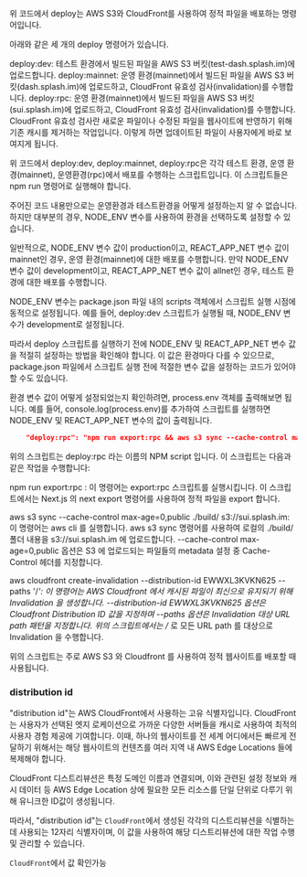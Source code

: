 위 코드에서 deploy는 AWS S3와 CloudFront를 사용하여 정적 파일을 배포하는 명령어입니다.

아래와 같은 세 개의 deploy 명령어가 있습니다.

deploy:dev: 테스트 환경에서 빌드된 파일을 AWS S3 버킷(test-dash.splash.im)에 업로드합니다.
deploy:mainnet: 운영 환경(mainnet)에서 빌드된 파일을 AWS S3 버킷(dash.splash.im)에 업로드하고, CloudFront 유효성 검사(invalidation)를 수행합니다.
deploy:rpc: 운영 환경(mainnet)에서 빌드된 파일을 AWS S3 버킷(sui.splash.im)에 업로드하고, CloudFront 유효성 검사(invalidation)를 수행합니다.
CloudFront 유효성 검사란 새로운 파일이나 수정된 파일을 웹사이트에 반영하기 위해 기존 캐시를 제거하는 작업입니다. 이렇게 하면 업데이트된 파일이 사용자에게 바로 보여지게 됩니다.

위 코드에서 deploy:dev, deploy:mainnet, deploy:rpc은 각각 테스트 환경, 운영 환경(mainnet), 운영환경(rpc)에서 배포를 수행하는 스크립트입니다. 이 스크립트들은 npm run 명령어로 실행해야 합니다.

주어진 코드 내용만으로는 운영환경과 테스트환경을 어떻게 설정하는지 알 수 없습니다. 하지만 대부분의 경우, NODE_ENV 변수를 사용하여 환경을 선택하도록 설정할 수 있습니다.

일반적으로, NODE_ENV 변수 값이 production이고, REACT_APP_NET 변수 값이 mainnet인 경우, 운영 환경(mainnet)에 대한 배포를 수행합니다. 만약 NODE_ENV 변수 값이 development이고, REACT_APP_NET 변수 값이 allnet인 경우, 테스트 환경에 대한 배포를 수행합니다.

NODE_ENV 변수는 package.json 파일 내의 scripts 객체에서 스크립트 실행 시점에 동적으로 설정됩니다. 예를 들어, deploy:dev 스크립트가 실행될 때, NODE_ENV 변수가 development로 설정됩니다.

따라서 deploy 스크립트를 실행하기 전에 NODE_ENV 및 REACT_APP_NET 변수 값을 적절히 설정하는 방법을 확인해야 합니다. 이 값은 환경마다 다를 수 있으므로, package.json 파일에서 스크립트 실행 전에 적절한 변수 값을 설정하는 코드가 있어야 할 수도 있습니다.

환경 변수 값이 어떻게 설정되었는지 확인하려면, process.env 객체를 출력해보면 됩니다. 예를 들어, console.log(process.env)를 추가하여 스크립트를 실행하면 NODE_ENV 및 REACT_APP_NET 변수의 값이 출력됩니다.

```json
    "deploy:rpc": "npm run export:rpc && aws s3 sync --cache-control max-age=0,public ./build/ s3://sui.splash.im && aws cloudfront create-invalidation --distribution-id EWWXL3KVKN625 --paths '/*'",
```

위의 스크립트는 deploy:rpc 라는 이름의 NPM script 입니다. 이 스크립트는 다음과 같은 작업을 수행합니다:

npm run export:rpc : 이 명령어는 export:rpc 스크립트를 실행시킵니다. 이 스크립트에서는 Next.js 의 next export 명령어를 사용하여 정적 파일을 export 합니다.

aws s3 sync --cache-control max-age=0,public ./build/ s3://sui.splash.im: 이 명령어는 aws cli 를 실행합니다. aws s3 sync 명령어를 사용하여 로컬의 ./build/ 폴더 내용을 s3://sui.splash.im 에 업로드합니다. --cache-control max-age=0,public 옵션은 S3 에 업로드되는 파일들의 metadata 설정 중 Cache-Control 헤더를 지정합니다.

aws cloudfront create-invalidation --distribution-id EWWXL3KVKN625 --paths '/_': 이 명령어는 AWS Cloudfront 에서 캐시된 파일이 최신으로 유지되기 위해 Invalidation 을 생성합니다. --distribution-id EWWXL3KVKN625 옵션은 Cloudfront Distribution ID 값을 지정하며 --paths 옵션은 Invalidation 대상 URL path 패턴을 지정합니다. 위의 스크립트에서는 /_ 로 모든 URL path 를 대상으로 Invalidation 을 수행합니다.

위의 스크립트는 주로 AWS S3 와 Cloudfront 를 사용하여 정적 웹사이트를 배포할 때 사용됩니다.

### distribution id

"distribution id"는 AWS CloudFront에서 사용하는 고유 식별자입니다. CloudFront는 사용자가 선택된 엣지 로케이션으로 가까운 다양한 서버들을 캐시로 사용하여 최적의 사용자 경험 제공에 기여합니다. 이때, 하나의 웹사이트를 전 세계 어디에서든 빠르게 전달하기 위해서는 해당 웹사이트의 컨텐츠를 여러 지역 내 AWS Edge Locations 들에 복제해야 합니다.

CloudFront 디스트리뷰션은 특정 도메인 이름과 연결되며, 이와 관련된 설정 정보와 캐시 데이터 등 AWS Edge Location 상에 필요한 모든 리소스를 단일 단위로 다루기 위해 유니크한 ID값이 생성됩니다.

따라서, "distribution id"는 `CloudFront`에서 생성된 각각의 디스트리뷰션을 식별하는 데 사용되는 12자리 식별자이며, 이 값을 사용하여 해당 디스트리뷰션에 대한 작업 수행 및 관리할 수 있습니다.

`CloudFront`에서 값 확인가능

